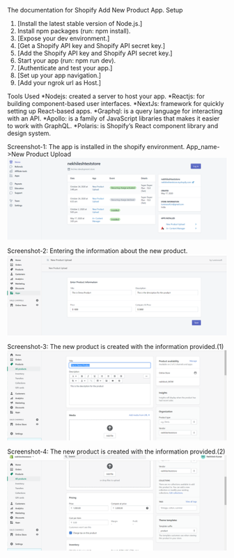 The documentation for Shopify Add New Product App.
Setup
1. [Install the latest stable version of Node.js.]
2. Install npm packages (run: npm install).
3. [Expose your dev environment.]
4. [Get a Shopify API key and Shopify API secret key.]
5. [Add the Shopify API key and Shopify API secret key.]
6. Start your app (run: npm run dev).
7. [Authenticate and test your app.]
8. [Set up your app navigation.]
9. [Add your ngrok url as Host.]


Tools Used
*Nodejs: created a server to host your app.
*Reactjs: for building component-based user interfaces. 
*NextJs: framework for quickly setting up React-based apps.
*Graphql: is a query language for interacting with an API. 
*Apollo: is a family of JavaScript libraries that makes it easier to work with GraphQL.
*Polaris: is Shopify’s React component library and design system. 


Screenshot-1: The app is installed in the shopify environment. App_name->New Product Upload
<img src="https://github.com/nikerocker/Add-NewProductApp/blob/main/Screenshots/2.png" alt="Demo">



Screenshot-2: Entering the information about the new product.
<img src="https://github.com/nikerocker/Add-NewProductApp/blob/main/Screenshots/1.png" alt="Demo">



Screenshot-3: The new product is created with the information provided.(1)
<img src="https://github.com/nikerocker/Add-NewProductApp/blob/main/Screenshots/3.png" alt="Demo">



Screenshot-4: The new product is created with the information provided.(2)
<img src="https://github.com/nikerocker/Add-NewProductApp/blob/main/Screenshots/4.png" alt="Demo">
